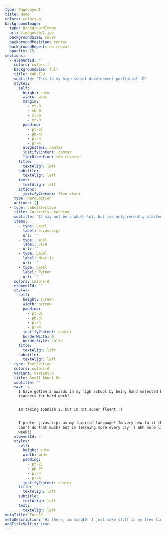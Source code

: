 ```yaml
---
type: PageLayout
title: Home
colors: colors-a
backgroundImage:
  type: BackgroundImage
  url: /images/bg1.jpg
  backgroundSize: cover
  backgroundPosition: center
  backgroundRepeat: no-repeat
  opacity: 75
sections:
  - elementId: ''
    colors: colors-f
    backgroundSize: full
    title: XAM.ICU
    subtitle: 'This is my high school development portfolio! :D'
    styles:
      self:
        height: auto
        width: wide
        margin:
          - mt-0
          - mb-0
          - ml-0
          - mr-0
        padding:
          - pt-36
          - pb-48
          - pl-4
          - pr-4
        alignItems: center
        justifyContent: center
        flexDirection: row-reverse
      title:
        textAlign: left
      subtitle:
        textAlign: left
      text:
        textAlign: left
      actions:
        justifyContent: flex-start
    type: HeroSection
    actions: []
  - type: LabelsSection
    title: Currently Learning
    subtitle: 'It may not be a whole lot, but ive only recently started!'
    items:
      - type: Label
        label: Javascript
        url: ''
      - type: Label
        label: Java
        url: ''
      - type: Label
        label: Next.js
        url: ''
      - type: Label
        label: Python
        url: ''
    colors: colors-d
    elementId: ''
    styles:
      self:
        height: screen
        width: narrow
        padding:
          - pt-36
          - pb-36
          - pl-4
          - pr-4
        justifyContent: center
        borderWidth: 0
        borderStyle: solid
      title:
        textAlign: left
      subtitle:
        textAlign: left
  - type: TextSection
    colors: colors-d
    variant: variant-b
    title: Small About Me
    subtitle: ''
    text: >
      I have gotten 2 awards in my high school by being hand selected by my
      teachers for hard work!


      Im taking spanish 2, but im not super fluent :(


      I prefer javascript as my favorite language! Im very new to it tho so I
      can't do that much! but im learning more every day! ( ehh more like every
      week!)
    elementId: ''
    styles:
      self:
        height: auto
        width: wide
        padding:
          - pt-28
          - pb-28
          - pl-4
          - pr-4
        justifyContent: center
      title:
        textAlign: left
      subtitle:
        textAlign: left
      text:
        textAlign: left
metaTitle: Tura10
metaDescription: 'Hi there, im tura10! I just make stuff in my free time for fun!'
addTitleSuffix: true
---
```

